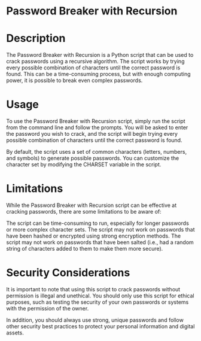 # Password Breaker with Recursion

# Description
The Password Breaker with Recursion is a Python script that can be used to crack passwords using a recursive algorithm. The script works by trying every possible combination of characters until the correct password is found. This can be a time-consuming process, but with enough computing power, it is possible to break even complex passwords.

# Usage
To use the Password Breaker with Recursion script, simply run the script from the command line and follow the prompts. You will be asked to enter the password you wish to crack, and the script will begin trying every possible combination of characters until the correct password is found.

By default, the script uses a set of common characters (letters, numbers, and symbols) to generate possible passwords. You can customize the character set by modifying the CHARSET variable in the script.

# Limitations
While the Password Breaker with Recursion script can be effective at cracking passwords, there are some limitations to be aware of:

The script can be time-consuming to run, especially for longer passwords or more complex character sets.
The script may not work on passwords that have been hashed or encrypted using strong encryption methods.
The script may not work on passwords that have been salted (i.e., had a random string of characters added to them to make them more secure).

# Security Considerations
It is important to note that using this script to crack passwords without permission is illegal and unethical. You should only use this script for ethical purposes, such as testing the security of your own passwords or systems with the permission of the owner.

In addition, you should always use strong, unique passwords and follow other security best practices to protect your personal information and digital assets.

